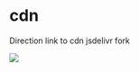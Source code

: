 # cdn
Direction link to cdn jsdelivr fork

[![](https://data.jsdelivr.com/v1/package/gh/dazelpro/cdn/badge)](https://www.jsdelivr.com/package/gh/dazelpro/cdn)
